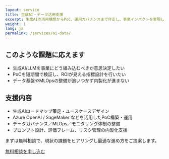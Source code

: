 ```yaml
---
layout: service
title: 生成AI・データ活用支援
excerpt: 生成AIの活用構想からPoC、運用ガバナンスまで伴走し、事業インパクトを実現します。
weight: 1
lang: ja
permalink: /services/ai-data/
---
```


<h2 class="section-heading">このような課題に応えます</h2>
<ul>
  <li>生成AI/LLMを事業にどう組み込むべきか意思決定したい</li>
  <li>PoCを短期間で検証し、ROIが見える指標設計を行いたい</li>
  <li>データ基盤やMLOpsの整備が追いつかず内製化が進まない</li>
</ul>

<h2 class="section-heading mt-5">支援内容</h2>
<ul>
  <li>生成AIロードマップ策定・ユースケースデザイン</li>
  <li>Azure OpenAI / SageMaker などを活用したPoC構築・運用</li>
  <li>データガバナンス／MLOps／モニタリング体制の整備</li>
  <li>プロンプト設計、評価フレーム、リスク管理の内製化支援</li>
</ul>

<div class="contact-card mt-5">
  <p class="mb-3">まずは無料相談で、現状の課題をヒアリングし最適な進め方をご提案します。</p>
  <a class="button button-primary" href="/contact/">無料相談を申し込む</a>
</div>
